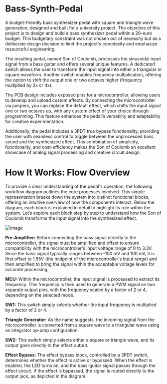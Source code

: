 # Bass-Synth-Pedal
A budget-friendly bass synthesizer pedal with square and triangle wave generation, designed and built for a university project. The objective of this project is to design and build a bass synthesizer pedal within a 20-euro budget. This budgetary constraint was not chosen out of necessity but as a deliberate design decision to limit the project's complexity and emphasize resourceful engineering.

The resulting pedal, named Son of Coulomb, processes the sinusoidal input signal from a bass guitar and offers several unique features. A dedicated switch allows the user to transform the input signal into either a triangular or square waveform. Another switch enables frequency multiplication, offering the option to shift the output one or two octaves higher (frequency multiplied by 2x or 4x).

The PCB design includes exposed pins for a microcontroller, allowing users to develop and upload custom effects. By connecting the microcontroller via jumpers, you can replace the default effect, which shifts the input signal one or two octaves up, with any custom effect of your choice through programming. This feature enhances the pedal's versatility and adaptability for creative experimentation.

Additionally, the pedal includes a 3PDT true bypass functionality, providing the user with seamless control to toggle between the unprocessed bass sound and the synthesized effect. This combination of simplicity, functionality, and cost-efficiency makes the Son of Coulomb an excellent showcase of analog signal processing and creative circuit design.

# How It Works: Flow Overview

To provide a clear understanding of the pedal's operation, the following workflow diagram outlines the core processes involved. This simple representation breaks down the system into distinct functional blocks, offering an intuitive overview of how the components interact. Below the diagram, each block is explained in detail to highlight its role within the system. Let’s explore each block step by step to understand how the Son of Coulomb transforms the input signal into the synthesized effect.

![image](https://github.com/user-attachments/assets/83aed728-75ff-45c2-9c80-5049d6592d68)

**Pre-Amplifier:** Before connecting the bass signal directly to the microcontroller, the signal must be amplified and offset to ensure compatibility with the microcontroller's input voltage range of 0 to 3.3V. Since the bass signal typically ranges between -100 mV and 100 mV, it is first offset to 1.65V (the midpoint of the microcontroller's input range) and then amplified to bring the signal within the acceptable voltage levels for accurate processing.

**MCU:** Within the microcontroller, the input signal is processed to extract its frequency. This frequency is then used to generate a PWM signal on two separate output pins, with the frequency scaled by a factor of 2 or 4, depending on the selected mode.

**SW1:** This switch simply selects whether the input frequency is multiplied by a factor of 2 or 4.

**Triangle Generator:** As the name suggests, the incoming signal from the microcontroller is converted from a square wave to a triangular wave using an integrator op-amp configuration.

**SW2:** This switch simply selects either a square or triangle wave, and its output goes directly to the effect output.

**Effect Bypass:** The effect bypass block, controlled by a 3PDT switch, determines whether the effect is active or bypassed. When the effect is enabled, the LED turns on, and the bass-guitar signal passes through the effect circuit. If the effect is bypassed, the signal is routed directly to the output jack, as depicted in the diagram.









